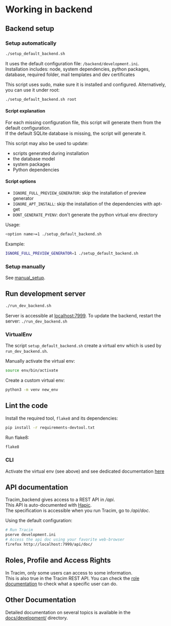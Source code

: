# Working in backend

## Backend setup

### Setup automatically

```bash
./setup_default_backend.sh
```
It uses the default configuration file: `/backend/development.ini`.  
Installation includes: node, system dependencies, python packages, database, required folder, mail templates and
dev certificates

This script uses sudo, make sure it is installed and configured.
Alternatively, you can use it under root:

```bash
./setup_default_backend.sh root
```

#### Script explanation

For each missing configuration file, this script will generate them from the default configuration.  
If the default SQLite database is missing, the script will generate it.

This script may also be used to update:
- scripts generated during installation
- the database model
- system packages
- Python dependencies

#### Script options

- `IGNORE_FULL_PREVIEW_GENERATOR`: skip the installation of preview generator
- `IGNORE_APT_INSTALL`: skip the installation of the dependencies with apt-get
- `DONT_GENERATE_PYENV`: don't generate the python virtual env directory

Usage:
```bash
<option name>=1 ./setup_default_backend.sh
```

Example:
```bash
IGNORE_FULL_PREVIEW_GENERATOR=1 ./setup_default_backend.sh
```

### Setup manually

See [manual_setup](/docs/development/backend/setup/manual_setup.md).

## Run development server

```bash
./run_dev_backend.sh
```
Server is accessible at [localhost:7999](http://localhost:7999).
To update the backend, restart the server: `./run_dev_backend.sh`

### VirtualEnv

The script `setup_default_backend.sh` create a virtual env which is used by `run_dev_backend.sh`.

Manually activate the virtual env:
```bash
source env/bin/activate
```

Create a custom virtual env:
```bash
python3 -m venv new_env
```

## Lint the code

Install the required tool, `flake8` and its dependencies:
```bash
pip install -r requirements-devtool.txt
```

Run flake8:
```bash
flake8
```

### CLI

Activate the virtual env (see above) and see dedicated
documentation [here](/docs/administration/exploitation/cli.md)

## API documentation

Tracim_backend gives access to a REST API in _/api_.  
This API is auto-documented with [Hapic](https://github.com/algoo/hapic).  
The specification is accessible when you run Tracim, go to _/api/doc_.

Using the default configuration:
```bash
# Run Tracim
pserve development.ini
# Access the api doc using your favorite web-browser
firefox http://localhost:7999/api/doc/
```

## Roles, Profile and Access Rights

In Tracim, only some users can access to some information.  
This is also true in the Tracim REST API. You can check the [role documentation](/docs/overview/roles.md) to
check what a specific user can do.

## Other Documentation

Detailed documentation on several topics is available in the [docs/development/](/docs/development/) directory.
